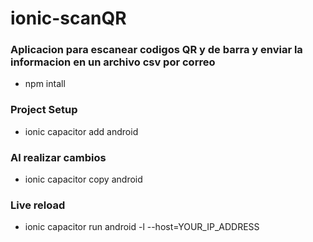 # ionic-scanQR
### Aplicacion para escanear codigos QR y de barra y enviar la informacion en un archivo csv por correo

* npm intall

### Project Setup

* ionic capacitor add android

### Al realizar cambios
* ionic capacitor copy android

### Live reload
* ionic capacitor run android -l --host=YOUR_IP_ADDRESS 
